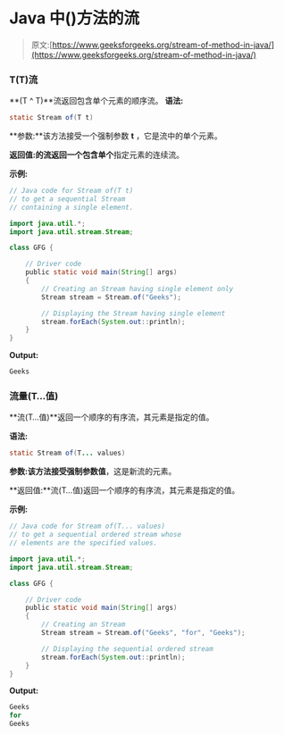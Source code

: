 # Java 中()方法的流

> 原文:[https://www.geeksforgeeks.org/stream-of-method-in-java/](https://www.geeksforgeeks.org/stream-of-method-in-java/)

### **T(T)流**

**(T ^ T)**流返回包含单个元素的顺序流。
**语法:**

```java
static Stream of(T t)

```

**参数:**该方法接受一个强制参数 **t** ，它是流中的单个元素。

**返回值:**的流返回一个包含**单个**指定元素的连续流。

**示例:**

```java
// Java code for Stream of(T t)
// to get a sequential Stream
// containing a single element.

import java.util.*;
import java.util.stream.Stream;

class GFG {

    // Driver code
    public static void main(String[] args)
    {
        // Creating an Stream having single element only
        Stream stream = Stream.of("Geeks");

        // Displaying the Stream having single element
        stream.forEach(System.out::println);
    }
}
```

**Output:**

```java
Geeks

```

### **流量(T…值)**

**流(T…值)**返回一个顺序的有序流，其元素是指定的值。

**语法:**

```java
static Stream of(T... values)

```

**参数:**该方法接受强制参数**值**，这是新流的元素。

**返回值:**流(T…值)返回一个顺序的有序流，其元素是指定的值。

**示例:**

```java
// Java code for Stream of(T... values)
// to get a sequential ordered stream whose
// elements are the specified values.

import java.util.*;
import java.util.stream.Stream;

class GFG {

    // Driver code
    public static void main(String[] args)
    {
        // Creating an Stream
        Stream stream = Stream.of("Geeks", "for", "Geeks");

        // Displaying the sequential ordered stream
        stream.forEach(System.out::println);
    }
}
```

**Output:**

```java
Geeks
for
Geeks

```